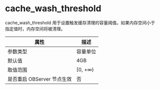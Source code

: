 cache_wash_threshold 
=========================================

cache_wash_threshold 用于设置触发缓存清理的容量阈值。如果内存空间小于指定值时，内存空间将被清理。


|      **属性**      |  **描述**  |
|------------------|----------|
| 参数类型             | 容量单位     |
| 默认值              | 4GB      |
| 取值范围             | \[0, +∞) |
| 是否重启 OBServer 节点生效 | 否        |



